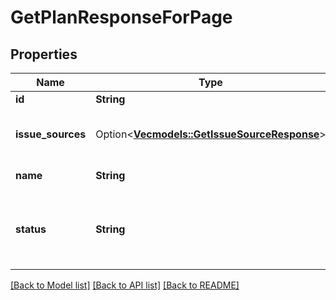 # GetPlanResponseForPage

## Properties

Name | Type | Description | Notes
------------ | ------------- | ------------- | -------------
**id** | **String** | The plan ID. | 
**issue_sources** | Option<[**Vec<models::GetIssueSourceResponse>**](GetIssueSourceResponse.md)> | The issue sources included in the plan. | [optional]
**name** | **String** | The plan name. | 
**status** | **String** | The plan status. This is \"Active\", \"Trashed\" or \"Archived\". | 

[[Back to Model list]](../README.md#documentation-for-models) [[Back to API list]](../README.md#documentation-for-api-endpoints) [[Back to README]](../README.md)


